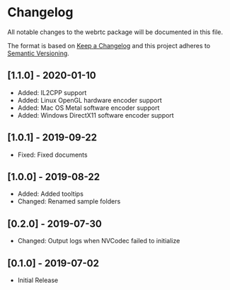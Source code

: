 # Changelog
All notable changes to the webrtc package will be documented in this file.

The format is based on [Keep a Changelog](http://keepachangelog.com/en/1.0.0/)
and this project adheres to [Semantic Versioning](http://semver.org/spec/v2.0.0.html).

## [1.1.0] - 2020-01-10

- Added: IL2CPP support
- Added: Linux OpenGL hardware encoder support
- Added: Mac OS Metal software encoder support
- Added: Windows DirectX11 software encoder support

## [1.0.1] - 2019-09-22

- Fixed: Fixed documents

## [1.0.0] - 2019-08-22

- Added: Added tooltips
- Changed: Renamed sample folders

## [0.2.0] - 2019-07-30

- Changed: Output logs when NVCodec failed to initialize

## [0.1.0] - 2019-07-02

- Initial Release